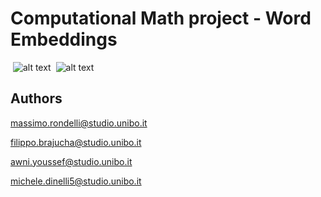 # Computational Math project - Word Embeddings

 ![alt text](https://github.com/micheledinelli/word-embeddings/blob/main/images/screenshots/screenshot-1.png)
 ![alt text](https://github.com/micheledinelli/word-embeddings/blob/main/images/screenshots/screenshot-2.png)

## Authors
massimo.rondelli@studio.unibo.it

filippo.brajucha@studio.unibo.it

awni.youssef@studio.unibo.it

michele.dinelli5@studio.unibo.it
